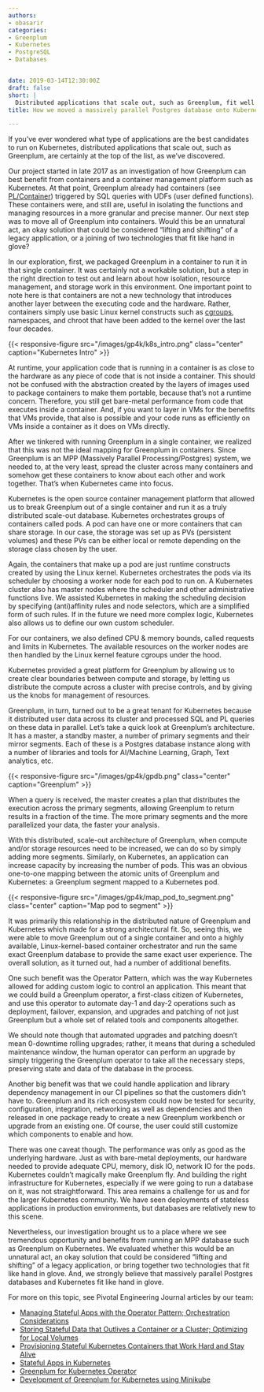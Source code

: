 ```yaml
---
authors:
- obasarir
categories:
- Greenplum
- Kubernetes
- PostgreSQL
- Databases


date: 2019-03-14T12:30:00Z
draft: false
short: |
  Distributed applications that scale out, such as Greenplum, fit well with Kubernetes.
title: How we moved a massively parallel Postgres database onto Kubernetes

---
```

If you’ve ever wondered what type of applications are the best candidates to run on Kubernetes, distributed applications 
that scale out, such as Greenplum, are certainly at the top of the list, as we’ve discovered.

Our project started in late 2017 as an investigation of how Greenplum can best benefit from containers and a container management platform such as Kubernetes. At that point, Greenplum already had containers (see [PL/Container](https://gpdb.docs.pivotal.io/latest/ref_guide/extensions/pl_container.html)) triggered by SQL queries with UDFs (user defined functions). These containers were, and still are, useful in isolating the functions and managing resources in a more granular and precise manner. Our next step was to move all of Greenplum into containers. Would this be an unnatural act, an okay solution that could be considered “lifting and shifting” of a legacy application, or a joining of two technologies that fit like hand in glove?

In our exploration, first, we packaged Greenplum in a container to run it in that single container. It was certainly not a workable solution, but a step in the right direction to test out and learn about how isolation, resource management, and storage work in this environment. One important point to note here is that containers are not a new technology that introduces another layer between the executing code and the hardware. Rather, containers simply use basic Linux kernel constructs such as [cgroups](https://en.wikipedia.org/wiki/Cgroups), namespaces, and chroot that have been added to the kernel over the last four decades. 


{{< responsive-figure src="/images/gp4k/k8s_intro.png" class="center" caption="Kubernetes Intro" >}}


At runtime, your application code that is running in a container is as close to the hardware as any piece of code that is not inside a container. This should not be confused with the abstraction created by the layers of images used to package containers to make them portable, because that’s not a runtime concern. Therefore, you still get bare-metal performance from code that executes inside a container. And, if you want to layer in VMs for the benefits that VMs provide, that also is possible and your code runs as efficiently on VMs inside a container as it does on VMs directly. 

After we tinkered with running Greenplum in a single container, we realized that this was not the ideal mapping for Greenplum in containers. Since Greenplum is an MPP (Massively Parallel Processing/Postgres) system, we needed to, at the very least, spread the cluster across many containers and somehow get these containers to know about each other and work together. That’s when Kubernetes came into focus.  

Kubernetes is the open source container management platform that allowed us to break Greenplum out of a single container and run it as a truly distributed scale-out database. Kubernetes orchestrates groups of containers called pods. A pod can have one or more containers that can share storage. In our case, the storage was set up as PVs (persistent volumes) and these PVs can be either local or remote depending on the storage class chosen by the user. 

Again, the containers that make up a pod are just runtime constructs created by using the Linux kernel. Kubernetes orchestrates the pods via its scheduler by choosing a worker node for each pod to run on. A Kubernetes cluster also has master nodes where the scheduler and other administrative functions live. We assisted Kubernetes in making the scheduling decision by specifying (anti)affinity rules and node selectors, which are a simplified form of such rules. If in the future we need more complex logic, Kubernetes also allows us to define our own custom scheduler.  

For our containers, we also defined CPU & memory bounds, called requests and limits in Kubernetes. The available resources on the worker nodes are then handled by the Linux kernel feature cgroups under the hood.

Kubernetes provided a great platform for Greenplum by allowing us to create clear boundaries between compute and storage, by letting us distribute the compute across a cluster with precise controls, and by giving us the knobs for management of resources.

Greenplum, in turn, turned out to be a great tenant for Kubernetes because it distributed user data across its cluster and processed SQL and PL queries on these data in parallel. Let’s take a quick look at Greenplum’s architecture. It has a master, a standby master, a number of primary segments and their mirror segments. Each of these is a Postgres database instance along with a number of libraries and tools for AI/Machine Learning, Graph, Text analytics, etc. 


{{< responsive-figure src="/images/gp4k/gpdb.png" class="center" caption="Greenplum" >}}


When a query is received, the master creates a plan that distributes the execution across the primary segments, allowing Greenplum to return results in a fraction of the time. The more primary segments and the more parallelized your data, the faster your analysis. 

With this distributed, scale-out architecture of Greenplum, when compute and/or storage resources need to be increased, we can do so by simply adding more segments. Similarly, on Kubernetes, an application can increase capacity by increasing the number of pods. This was an obvious one-to-one mapping between the atomic units of Greenplum and Kubernetes: a Greenplum segment mapped to a Kubernetes pod. 


{{< responsive-figure src="/images/gp4k/map_pod_to_segment.png" class="center" caption="Map pod to segment" >}}


It was primarily this relationship in the distributed nature of Greenplum and Kubernetes which made for a strong architectural fit. So, seeing this, we were able to move Greenplum out of a single container and onto a highly available, Linux-kernel-based container orchestrator and run the same exact Greenplum database to provide the same exact user experience. The overall solution, as it turned out, had a number of additional benefits. 

One such benefit was the Operator Pattern, which was the way Kubernetes allowed for adding custom logic to control an application. This meant that we could build a Greenplum operator, a first-class citizen of Kubernetes, and use this operator to automate day-1 and day-2 operations such as deployment, failover, expansion, and upgrades and patching of not just Greenplum but a whole set of related tools and components altogether. 

We should note though that automated upgrades and patching doesn’t mean 0-downtime rolling upgrades; rather, it means that during a scheduled maintenance window, the human operator can perform an upgrade by simply triggering the Greenplum operator to take all the necessary steps, preserving state and data of the database in the process.

Another big benefit was that we could handle application and library dependency management in our CI pipelines so that the customers didn’t have to. Greenplum and its rich ecosystem could now be tested for security, configuration, integration, networking as well as dependencies and then released in one package ready to create a new Greenplum workbench or upgrade from an existing one. Of course, the user could still customize which components to enable and how.



There was one caveat though. The performance was only as good as the underlying hardware. Just as with bare-metal deployments, our hardware needed to provide adequate CPU, memory, disk IO, network IO for the pods. Kubernetes couldn’t magically make Greenplum fly. And building the right infrastructure for Kubernetes, especially if we were going to run a database on it, was not straightforward. This area remains a challenge for us and for the larger Kubernetes community. We have seen deployments of stateless applications in production environments, but databases are relatively new to this scene. 

Nevertheless, our investigation brought us to a place where we see tremendous opportunity and benefits from running an MPP database such as Greenplum on Kubernetes. We evaluated whether this would be an unnatural act, an okay solution that could be considered “lifting and shifting” of a legacy application, or bring together two technologies that fit like hand in glove. And, we strongly believe that massively parallel Postgres databases and Kubernetes fit like hand in glove.


For more on this topic, see Pivotal Engineering Journal articles by our team:

- [Managing Stateful Apps with the Operator Pattern; Orchestration Considerations](http://pivotal-cf-blog-staging.cfapps.io/post/managing-stateful-apps/)
- [Storing Stateful Data that Outlives a Container or a Cluster; Optimizing for Local Volumes](http://pivotal-cf-blog-staging.cfapps.io/post/storing-stateful-data/)
- [Provisioning Stateful Kubernetes Containers that Work Hard and Stay Alive](http://pivotal-cf-blog-staging.cfapps.io/post/provisioning-stateful-kube-containers/)
- [Stateful Apps in Kubernetes](http://pivotal-cf-blog-staging.cfapps.io/post/stateful-apps-toc/)
- [Greenplum for Kubernetes Operator](http://pivotal-cf-blog-staging.cfapps.io/post/greenplum-for-kubernetes-operator/)
- [Development of Greenplum for Kubernetes using Minikube](http://pivotal-cf-blog-staging.cfapps.io/post/rapid-development-using-minikube/)
